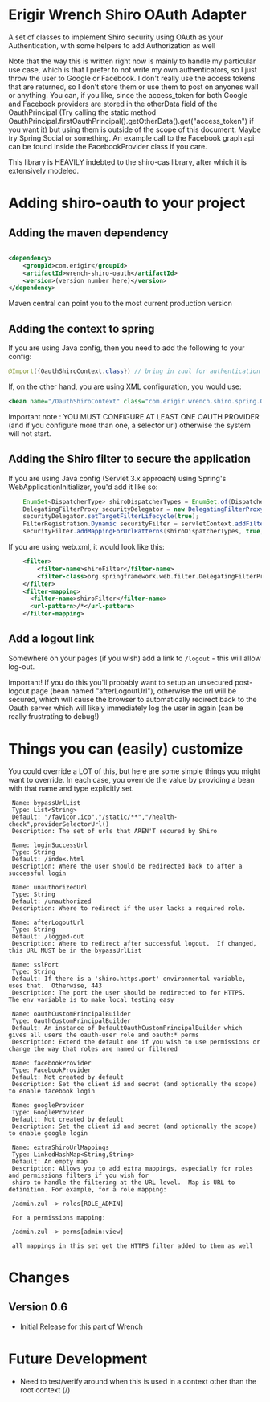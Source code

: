 # Erigir Wrench Shiro OAuth Adapter

A set of classes to implement Shiro security using OAuth as your Authentication, with some
helpers to add Authorization as well 

Note that the way this is written right now is mainly to handle my particular use case, which is that I prefer to not
write my own authenticators, so I just throw the user to Google or Facebook.  I don't really use the access tokens that
are returned, so I don't store them or use them to post on anyones wall or anything.  You can, if you like, since the
access_token for both Google and Facebook providers are stored in the otherData field of the OauthPrincipal
(Try calling the static method OauthPrincipal.firstOauthPrincipal().getOtherData().get("access_token") if you want it)
 but using them is outside of the scope of this document.  Maybe try Spring Social or something.  An example call to 
 the Facebook graph api can be found inside the FacebookProvider class if you care.


This library is HEAVILY indebted to the shiro-cas library, after which it is extensively modeled.

# Adding shiro-oauth to your project

## Adding the maven dependency

```xml

<dependency>
    <groupId>com.erigir</groupId>
    <artifactId>wrench-shiro-oauth</artifactId>
    <version>(version number here)</version>
</dependency>
```

Maven central can point you to the most current production version

## Adding the context to spring

If you are using Java config, then you need to add the following to your config:

```java
@Import({OauthShiroContext.class}) // bring in zuul for authentication
```

If, on the other hand, you are using XML configuration, you would use:

```xml
<bean name="/OauthShiroContext" class="com.erigir.wrench.shiro.spring.OauthShiroContext" />
```

Important note : YOU MUST CONFIGURE AT LEAST ONE OAUTH PROVIDER (and if you configure more than one, a selector url)
otherwise the system will not start.

## Adding the Shiro filter to secure the application

If you are using Java config (Servlet 3.x approach) using Spring's WebApplicationInitializer, you'd add it like so:

```java
    EnumSet<DispatcherType> shiroDispatcherTypes = EnumSet.of(DispatcherType.REQUEST, DispatcherType.FORWARD, DispatcherType.ERROR, DispatcherType.INCLUDE);
    DelegatingFilterProxy securityDelegator = new DelegatingFilterProxy();
    securityDelegator.setTargetFilterLifecycle(true);
    FilterRegistration.Dynamic securityFilter = servletContext.addFilter("shiroFilter", securityDelegator);
    securityFilter.addMappingForUrlPatterns(shiroDispatcherTypes, true, "/*");
```

If you are using web.xml, it would look like this:

```xml
    <filter>
        <filter-name>shiroFilter</filter-name>
        <filter-class>org.springframework.web.filter.DelegatingFilterProxy</filter-class>
    </filter>
    <filter-mapping>
      <filter-name>shiroFilter</filter-name>
      <url-pattern>/*</url-pattern>
    </filter-mapping>
```

## Add a logout link

Somewhere on your pages (if you wish) add a link to `/logout` - this will allow log-out.

Important!  If you do this you'll probably want to setup an unsecured post-logout page (bean named "afterLogoutUrl"), 
otherwise the url will be secured, which will cause the browser to automatically redirect back to the Oauth server
 which will likely immediately log the user in again (can be really frustrating to debug!)

# Things you can (easily) customize

You could override a LOT of this, but here are some simple things you might want to override.  In each case,
you override the value by providing a bean with that name and type explicitly set.

```
 Name: bypassUrlList
 Type: List<String>
 Default: "/favicon.ico","/static/**","/health-check",providerSelectorUrl()
 Description: The set of urls that AREN'T secured by Shiro
```

```
 Name: loginSuccessUrl
 Type: String
 Default: /index.html
 Description: Where the user should be redirected back to after a successful login
```

```
 Name: unauthorizedUrl
 Type: String
 Default: /unauthorized
 Description: Where to redirect if the user lacks a required role.
```

```
 Name: afterLogoutUrl
 Type: String
 Default: /logged-out
 Description: Where to redirect after successful logout.  If changed, this URL MUST be in the bypassUrlList
```

```
 Name: sslPort
 Type: String
 Default: If there is a 'shiro.https.port' environmental variable, uses that.  Otherwise, 443
 Description: The port the user should be redirected to for HTTPS.  The env variable is to make local testing easy
```

```
 Name: oauthCustomPrincipalBuilder
 Type: OauthCustomPrincipalBuilder
 Default: An instance of DefaultOauthCustomPrincipalBuilder which gives all users the oauth-user role and oauth:* perms
 Description: Extend the default one if you wish to use permissions or change the way that roles are named or filtered
```

```
 Name: facebookProvider
 Type: FacebookProvider
 Default: Not created by default
 Description: Set the client id and secret (and optionally the scope) to enable facebook login
```

```
 Name: googleProvider
 Type: GoogleProvider
 Default: Not created by default
 Description: Set the client id and secret (and optionally the scope) to enable google login
```

```
 Name: extraShiroUrlMappings
 Type: LinkedHashMap<String,String>
 Default: An empty map
 Description: Allows you to add extra mappings, especially for roles and permissions filters if you wish for
 shiro to handle the filtering at the URL level.  Map is URL to definition. For example, for a role mapping:

 /admin.zul -> roles[ROLE_ADMIN]

 For a permissions mapping:

 /admin.zul -> perms[admin:view]

 all mappings in this set get the HTTPS filter added to them as well

```

# Changes

## Version 0.6
* Initial Release for this part of Wrench

# Future Development

* Need to test/verify around when this is used in a context other than the root context (/)


